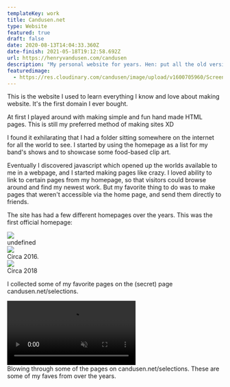 ```yaml
---
templateKey: work
title: Candusen.net
type: Website
featured: true
draft: false
date: 2020-08-13T14:04:33.360Z
date-finish: 2021-05-18T19:12:58.692Z
url: https://henryvandusen.com/candusen
description: "My personal website for years. Hen: put all the old versions on there!"
featuredimage:
  - https://res.cloudinary.com/candusen/image/upload/v1600705960/Screen_Shot_2020-09-21_at_12.26.48_PM_lynmef.png
---
```

This is the website I used to learn everything I know and love about making website. It's the first domain I ever bought. 

At first I played around with making simple and fun hand made HTML pages. This is still my preferred method of making sites XD

I found it exhilarating that I had a folder sitting somewhere on the internet for all the world to see. I started by using the homepage as a list for my band's shows and to showcase some food-based clip art. 

Eventually I discovered javascript which opened up the worlds available to me in a webpage, and I started making pages like crazy. I loved ability to link to certain pages from my homepage, so that visitors could browse around and find my newest work. But my favorite thing to do was to make pages that weren't accessible via the home page, and send them directly to friends.

The site has had a few different homepages over the years. This was the first official homepage:

<div class='caption-container image-caption'>
    <img src=https://res.cloudinary.com/candusen/image/upload/v1600705960/Screen_Shot_2020-09-21_at_12.26.48_PM_lynmef.png></img>
  <div class='caption'>undefined</div></div>



<div class='caption-container image-caption'>
    <img src=https://res.cloudinary.com/candusen/image/upload/v1621365851/Screen_Shot_2021-05-18_at_3.23.17_PM_x70ecz.png></img>
  <div class='caption'>Circa 2016.</div></div>



<div class='caption-container image-caption'>
    <img src=https://res.cloudinary.com/candusen/image/upload/v1621365851/Screen_Shot_2021-05-18_at_3.22.49_PM_piegly.png></img>
  <div class='caption'>Circa 2018</div></div>

I collected some of my favorite pages on the (secret) page candusen.net/selections. 

<div class='caption-container video-caption'>
    <video autoplay muted loop src=https://res.cloudinary.com/candusen/video/upload/v1621366585/candusen-vid-fast_d6jpoe.mp4></video>
  <div class='caption'>Blowing through some of the pages on candusen.net/selections. These are some of my faves from over the years.</div></div>
